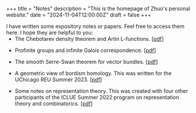 +++
title = "Notes"
description = "This is the homepage of Zhuo's personal website."
date = "2024-11-04T12:00:00Z"
draft = false
+++

<div style="margin-bottom: -14px;">I have written some expository notes or papers. Feel free to access them here. I hope they are helpful to you:</div>

* The Chebotarev density theorem and Artin L-functions. [[pdf](/my-website/presentation.pdf)]

* Profinite groups and infinite Galois correspondence. [[pdf](/my-website/Profinite.pdf)]

* The smooth Serre-Swan theorem for vector bundles. [[pdf](/my-website/serre-swan.pdf)]

* A geometric view of bordism homology. This was written for the UChicago REU Summer 2023. [[pdf](https://math.uchicago.edu/~may/REU2023/REUPapers/Zhang,Zhuo.pdf)]

* Some notes on representation theory. This was created with four other participants of the ICLUE Summer 2022 program on representation theory and combinatorics. [[pdf](https://ayong.web.illinois.edu/ICLUEreptheory2022/index.html)]